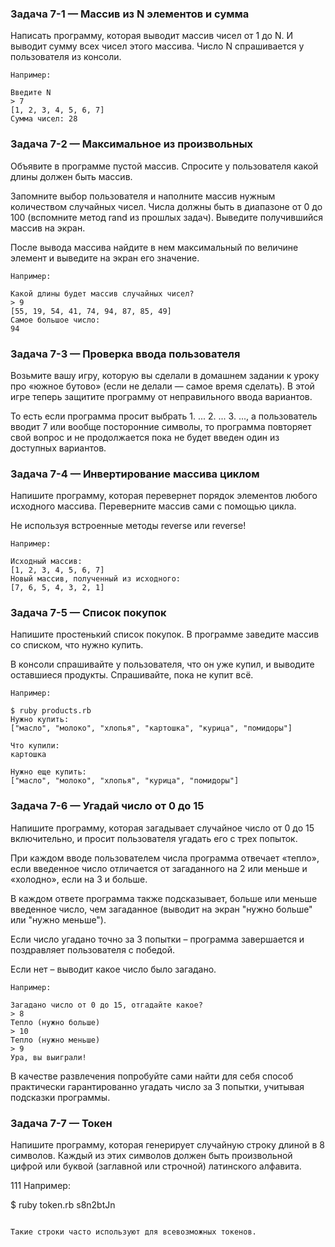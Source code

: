 ### Задача 7-1 — Массив из N элементов и сумма

Написать программу, которая выводит массив чисел от 1 до N. И выводит сумму всех чисел этого массива. Число N спрашивается у пользователя из консоли.

```
Например:

Введите N
> 7
[1, 2, 3, 4, 5, 6, 7]
Сумма чисел: 28
```

### Задача 7-2 — Максимальное из произвольных

Объявите в программе пустой массив. Спросите у пользователя какой длины должен быть массив.

Запомните выбор пользователя и наполните массив нужным количеством случайных чисел. Числа должны быть в диапазоне от 0 до 100 (вспомните метод rand из прошлых задач). Выведите получившийся массив на экран.

После вывода массива найдите в нем максимальный по величине элемент и выведите на экран его значение.

```
Например:

Какой длины будет массив случайных чисел?
> 9
[55, 19, 54, 41, 74, 94, 87, 85, 49]
Самое большое число:
94
```

### Задача 7-3 — Проверка ввода пользователя

Возьмите вашу игру, которую вы сделали в домашнем задании к уроку про «южное бутово» (если не делали — самое время сделать). В этой игре теперь защитите программу от неправильного ввода вариантов.

То есть если программа просит выбрать 1. ... 2. ... 3. ..., а пользователь вводит 7 или вообще посторонние символы, то программа повторяет свой вопрос и не продолжается пока не будет введен один из доступных вариантов.

### Задача 7-4 — Инвертирование массива циклом

Напишите программу, которая перевернет порядок элементов любого исходного массива. Переверните массив сами с помощью цикла.

Не используя встроенные методы reverse или reverse!

```
Например:

Исходный массив:
[1, 2, 3, 4, 5, 6, 7]
Новый массив, полученный из исходного:
[7, 6, 5, 4, 3, 2, 1]
```

### Задача 7-5 — Список покупок

Напишите простенький список покупок. В программе заведите массив со списком, что нужно купить.

В консоли спрашивайте у пользователя, что он уже купил, и выводите оставшиеся продукты. Спрашивайте, пока не купит всё.

```
Например:

$ ruby products.rb
Нужно купить:
["масло", "молоко", "хлопья", "картошка", "курица", "помидоры"]

Что купили:
картошка

Нужно еще купить:
["масло", "молоко", "хлопья", "курица", "помидоры"]
```


### Задача 7-6 — Угадай число от 0 до 15

Напишите программу, которая загадывает случайное число от 0 до 15 включительно, и просит пользователя угадать его с трех попыток.

При каждом вводе пользователем числа программа отвечает «тепло», если введенное число отличается от загаданного на 2 или меньше и «холодно», если на 3 и больше.

В каждом ответе программа также подсказывает, больше или меньше введенное число, чем загаданное (выводит на экран "нужно больше" или "нужно меньше").

Если число угадано точно за 3 попытки – программа завершается и поздравляет пользователя с победой.

Если нет – выводит какое число было загадано.

```
Например:

Загадано число от 0 до 15, отгадайте какое?
> 8
Тепло (нужно больше)
> 10
Тепло (нужно меньше)
> 9
Ура, вы выиграли!
```
В качестве развлечения попробуйте сами найти для себя способ практически гарантированно угадать число за 3 попытки, учитывая подсказки программы.



### Задача 7-7 — Токен

Напишите программу, которая генерирует случайную строку длиной в 8 символов. Каждый из этих символов должен быть произвольной цифрой или буквой (заглавной или строчной) латинского алфавита.

111
Например:

$ ruby token.rb
s8n2btJn
```

Такие строки часто используют для всевозможных токенов.
